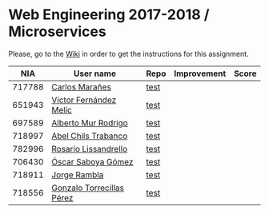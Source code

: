 # Web Engineering 2017-2018 / Microservices
Please, go to the [Wiki](https://github.com/UNIZAR-30246-WebEngineering/lab6-microservices/wiki) in order to get the instructions for this assignment.

| NIA    | User name | Repo | Improvement | Score
|--------|-----------|------|-------------|--------
| 717788 | [Carlos Marañes](https://github.com/carlosmn1997)   | [test](https://github.com/carlosmn1997/lab6-microservices/tree/test) || 
| 651943 | [Víctor Fernández Melic](https://github.com/Melic93)| [test](https://github.com/Melic93/lab6-microservices/tree/test)      || 
| 697589 | [Alberto Mur Rodrigo](https://github.com/697589)    | [test](https://github.com/697589/lab6-microservices/tree/test)       || 
| 718997 | [Abel Chils Trabanco](https://github.com/AbelChT)   | [test](https://github.com/AbelChT/lab6-microservices/tree/test)      || 
| 782996 | [Rosario Lissandrello](https://github.com/rslissa)  | [test](https://github.com/rslissa/lab6-microservices/tree/test)      ||
| 706430 | [Óscar Saboya Gómez](https://github.com/oscarsa)    | [test](https://github.com/oscarsa/lab6-microservices/tree/test)      || 
| 718911 | [Jorge Rambla](https://github.com/jorgeRambla)      | [test](https://github.com/jorgeRambla/lab6-microservices/tree/test)  || 
| 718556 | [Gonzalo Torrecillas Pérez](https://github.com/gonzalotp) |[test](https://github.com/gonzalotp/lab6-microservices/tree/test) | |  
